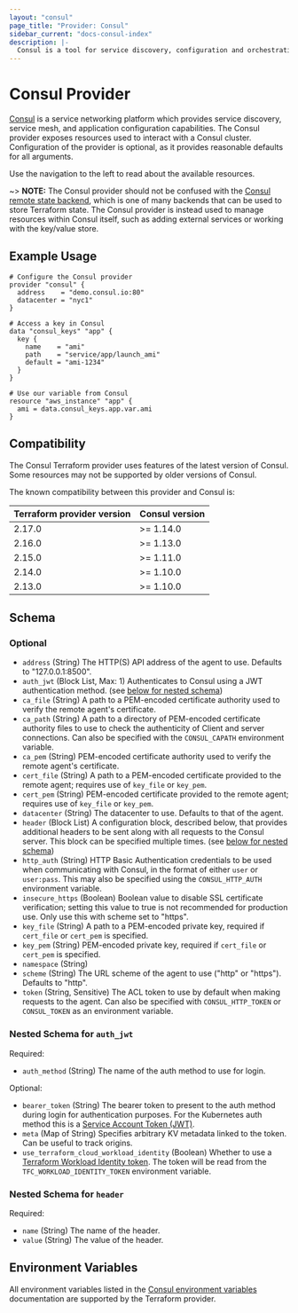 ```yaml
---
layout: "consul"
page_title: "Provider: Consul"
sidebar_current: "docs-consul-index"
description: |-
  Consul is a tool for service discovery, configuration and orchestration. The Consul provider exposes resources used to interact with a Consul cluster. Configuration of the provider is optional, as it provides defaults for all arguments.
---
```


# Consul Provider

[Consul](https://www.consul.io) is a service networking platform which provides
service discovery, service mesh, and application configuration capabilities.
The Consul provider exposes resources used to interact with a
Consul cluster. Configuration of the provider is optional, as it provides
reasonable defaults for all arguments.

Use the navigation to the left to read about the available resources.

~> **NOTE:** The Consul provider should not be confused with the [Consul remote
state backend][consul-remote-state-backend], which is one of many backends that
can be used to store Terraform state. The Consul provider is instead used to
manage resources within Consul itself, such as adding external services or
working with the key/value store.

[consul-remote-state-backend]: /docs/backends/types/consul.html

## Example Usage

```hcl
# Configure the Consul provider
provider "consul" {
  address    = "demo.consul.io:80"
  datacenter = "nyc1"
}

# Access a key in Consul
data "consul_keys" "app" {
  key {
    name    = "ami"
    path    = "service/app/launch_ami"
    default = "ami-1234"
  }
}

# Use our variable from Consul
resource "aws_instance" "app" {
  ami = data.consul_keys.app.var.ami
}
```

## Compatibility

The Consul Terraform provider uses features of the latest version of Consul.
Some resources may not be supported by older versions of Consul.

The known compatibility between this provider and Consul is:

| Terraform provider version | Consul version |
| -------------------------- | -------------- |
| 2.17.0                     | >= 1.14.0      |
| 2.16.0                     | >= 1.13.0      |
| 2.15.0                     | >= 1.11.0      |
| 2.14.0                     | >= 1.10.0      |
| 2.13.0                     | >= 1.10.0      |


<!-- schema generated by tfplugindocs -->
## Schema

### Optional

- `address` (String) The HTTP(S) API address of the agent to use. Defaults to "127.0.0.1:8500".
- `auth_jwt` (Block List, Max: 1) Authenticates to Consul using a JWT authentication method. (see [below for nested schema](#nestedblock--auth_jwt))
- `ca_file` (String) A path to a PEM-encoded certificate authority used to verify the remote agent's certificate.
- `ca_path` (String) A path to a directory of PEM-encoded certificate authority files to use to check the authenticity of Client and server connections. Can also be specified with the `CONSUL_CAPATH` environment variable.
- `ca_pem` (String) PEM-encoded certificate authority used to verify the remote agent's certificate.
- `cert_file` (String) A path to a PEM-encoded certificate provided to the remote agent; requires use of `key_file` or `key_pem`.
- `cert_pem` (String) PEM-encoded certificate provided to the remote agent; requires use of `key_file` or `key_pem`.
- `datacenter` (String) The datacenter to use. Defaults to that of the agent.
- `header` (Block List) A configuration block, described below, that provides additional headers to be sent along with all requests to the Consul server. This block can be specified multiple times. (see [below for nested schema](#nestedblock--header))
- `http_auth` (String) HTTP Basic Authentication credentials to be used when communicating with Consul, in the format of either `user` or `user:pass`. This may also be specified using the `CONSUL_HTTP_AUTH` environment variable.
- `insecure_https` (Boolean) Boolean value to disable SSL certificate verification; setting this value to true is not recommended for production use. Only use this with scheme set to "https".
- `key_file` (String) A path to a PEM-encoded private key, required if `cert_file` or `cert_pem` is specified.
- `key_pem` (String) PEM-encoded private key, required if `cert_file` or `cert_pem` is specified.
- `namespace` (String)
- `scheme` (String) The URL scheme of the agent to use ("http" or "https"). Defaults to "http".
- `token` (String, Sensitive) The ACL token to use by default when making requests to the agent. Can also be specified with `CONSUL_HTTP_TOKEN` or `CONSUL_TOKEN` as an environment variable.

<a id="nestedblock--auth_jwt"></a>
### Nested Schema for `auth_jwt`

Required:

- `auth_method` (String) The name of the auth method to use for login.

Optional:

- `bearer_token` (String) The bearer token to present to the auth method during login for authentication purposes. For the Kubernetes auth method this is a [Service Account Token (JWT)](https://kubernetes.io/docs/reference/access-authn-authz/authentication/#service-account-tokens).
- `meta` (Map of String) Specifies arbitrary KV metadata linked to the token. Can be useful to track origins.
- `use_terraform_cloud_workload_identity` (Boolean) Whether to use a [Terraform Workload Identity token](https://developer.hashicorp.com/terraform/cloud-docs/workspaces/dynamic-provider-credentials/workload-identity-tokens). The token will be read from the `TFC_WORKLOAD_IDENTITY_TOKEN` environment variable.


<a id="nestedblock--header"></a>
### Nested Schema for `header`

Required:

- `name` (String) The name of the header.
- `value` (String) The value of the header.

## Environment Variables

All environment variables listed in the [Consul environment variables](https://www.consul.io/docs/commands/index.html#environment-variables)
documentation are supported by the Terraform provider.
